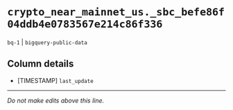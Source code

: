 # `crypto_near_mainnet_us._sbc_befe86f04ddb4e0783567e214c86f336`
`bq-1` | `bigquery-public-data`

## Column details
* [TIMESTAMP] `last_update`

-------------------------------------------------------------------------------
*Do not make edits above this line.*
